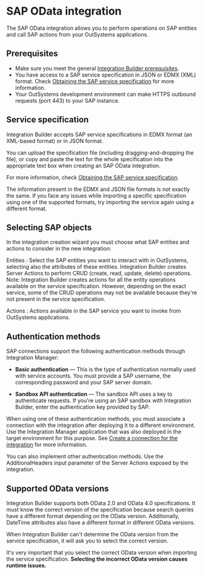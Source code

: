 # SAP OData integration

The SAP OData integration allows you to perform operations on SAP entities and call SAP actions from your OutSystems applications.

## Prerequisites

* Make sure you meet the general [Integration Builder prerequisites](../set-up.md#prerequisites).
* You have access to a SAP service specification in JSON or EDMX (XML) format. Check [Obtaining the SAP service specification](integration-sap-get-spec.md) for more information.
* Your OutSystems development environment can make HTTPS outbound requests (port 443) to your SAP instance.

## Service specification

Integration Builder accepts SAP service specifications in EDMX format (an XML-based format) or in JSON format.

You can upload the specification file (including dragging-and-dropping the file), or copy and paste the text for the whole specification into the appropriate text box when creating an SAP OData integration.

For more information, check [Obtaining the SAP service specification](integration-sap-get-spec.md).

<div class="info" markdown="1">

The information present in the EDMX and JSON file formats is not exactly the same. If you face any issues while importing a specific specification using one of the supported formats, try importing the service again using a different format.

</div>

## Selecting SAP objects

In the integration creation wizard you must choose what SAP entities and actions to consider in the new integration:

Entities
:   Select the SAP entities you want to interact with in OutSystems, selecting also the attributes of these entities. Integration Builder creates Server Actions to perform CRUD (create, read, update, delete) operations.  
    Note: Integration Builder creates actions for all the entity operations available on the service specification. However, depending on the exact service, some of the CRUD operations may not be available because they're not present in the service specification.

Actions
:   Actions available in the SAP service you want to invoke from OutSystems applications.

## Authentication methods

SAP connections support the following authentication methods through Integration Manager:

* **Basic authentication** — This is the type of authentication normally used with service accounts. You must provide a SAP username, the corresponding password and your SAP server domain.

* **Sandbox API authentication** — The sandbox API uses a key to authenticate requests. If you're using an SAP sandbox with Integration Builder, enter the authentication key provided by SAP.

When using one of these authentication methods, you must associate a connection with the integration after deploying it to a different environment. Use the Integration Manager application that was also deployed in the target environment for this purpose. See [Create a connection for the integration](../use.md#create-connection) for more information.

<div class="info" markdown="1">

You can also implement other authentication methods. Use the AdditionalHeaders input parameter of the Server Actions exposed by the integration.

</div>

## Supported OData versions

Integration Builder supports both OData 2.0 and OData 4.0 specifications. It must know the correct version of the specification because search queries have a different format depending on the OData version. Additionally, DateTime attributes also have a different format in different OData versions.

When Integration Builder can't determine the OData version from the service specification, it will ask you to select the correct version.

<div class="warning" markdown="1">

It's very important that you select the correct OData version when importing the service specification. **Selecting the incorrect OData version causes runtime issues.**

</div>
